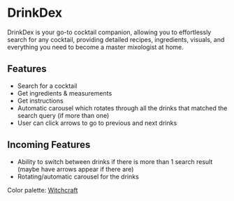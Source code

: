 # DrinkDex
DrinkDex is your go-to cocktail companion, allowing you to effortlessly search for any cocktail, providing detailed recipes, ingredients, visuals, and everything you need to become a master mixologist at home.

## Features
- Search for a cocktail
- Get ingredients & measurements
- Get instructions
- Automatic carousel which rotates through all the drinks that matched the search query (if more than one)
- User can click arrows to go to previous and next drinks

## Incoming Features
- Ability to switch between drinks if there is more than 1 search result (maybe have arrows appear if there are)
- Rotating/automatic carousel for the drinks

Color palette: [Witchcraft](https://www.colorhub.app/browse/witchcraft)